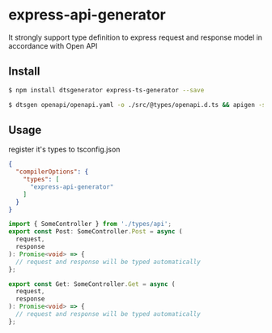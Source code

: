 # express-api-generator

It strongly support type definition to express request and response model in accordance with Open API


## Install

```sh
$ npm install dtsgenerator express-ts-generator --save
```

```sh
$ dtsgen openapi/openapi.yaml -o ./src/@types/openapi.d.ts && apigen -s ./src/@types/openapi.d.ts -d ./src/@types/api.d.ts
```

## Usage

register it's types to tsconfig.json

```json
{
  "compilerOptions": {
    "types": [
      "express-api-generator"
    ]
  }
}
```


```ts
import { SomeController } from './types/api';
export const Post: SomeController.Post = async (
  request,
  response
): Promise<void> => {
  // request and response will be typed automatically
};

export const Get: SomeController.Get = async (
  request,
  response
): Promise<void> => {
  // request and response will be typed automatically
};
```